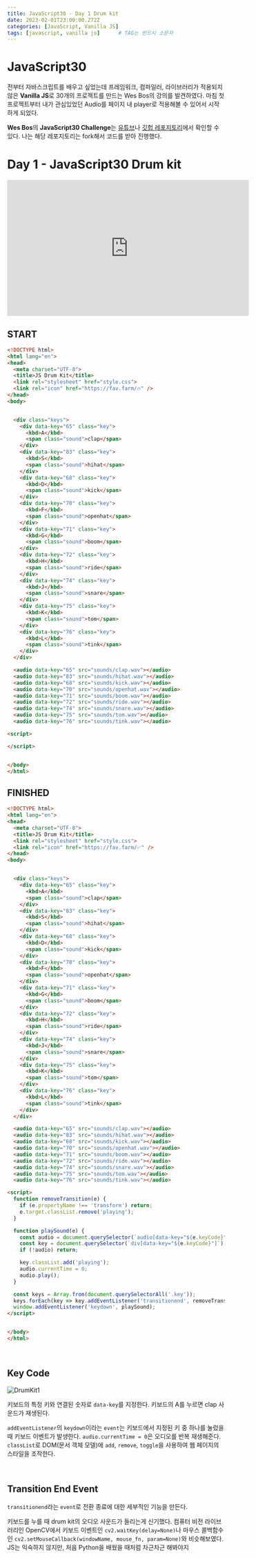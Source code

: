 ```yaml
---
title: JavaScript30 - Day 1 Drum kit
date: 2023-02-01T23:00:00.272Z
categories: [JavaScript, Vanilla JS]
tags: [javascript, vanilla js]		# TAG는 반드시 소문자
---
```


# JavaScript30
전부터 자바스크립트를 배우고 싶었는데 프레임워크, 컴파일러, 라이브러리가 적용되지 않은 **Vanilla JS**로 30개의 프로젝트를 만드는 Wes Bos의 강의를 발견하였다. 마침 첫 프로젝트부터 내가 관심있었던 Audio를 페이지 내 player로 적용해볼 수 있어서 시작하게 되었다.

**Wes Bos**의 **JavaScript30 Challenge**는 [유튜브](https://www.youtube.com/watch?v=VuN8qwZoego&list=PLu8EoSxDXHP6CGK4YVJhL_VWetA865GOH&index=1)나 [깃헙 레포지토리](https://github.com/wesbos/JavaScript30)에서 확인할 수 있다. 나는 해당 레포지토리는 fork해서 코드를 받아 진행했다.

# Day 1 - JavaScript30 Drum kit
<iframe width="560" height="315" src="https://www.youtube.com/embed/VuN8qwZoego" title="YouTube video player" frameborder="0" allow="accelerometer; autoplay; clipboard-write; encrypted-media; gyroscope; picture-in-picture; web-share" allowfullscreen></iframe>


## START

```html
<!DOCTYPE html>
<html lang="en">
<head>
  <meta charset="UTF-8">
  <title>JS Drum Kit</title>
  <link rel="stylesheet" href="style.css">
  <link rel="icon" href="https://fav.farm/🔥" />
</head>
<body>


  <div class="keys">
    <div data-key="65" class="key">
      <kbd>A</kbd>
      <span class="sound">clap</span>
    </div>
    <div data-key="83" class="key">
      <kbd>S</kbd>
      <span class="sound">hihat</span>
    </div>
    <div data-key="68" class="key">
      <kbd>D</kbd>
      <span class="sound">kick</span>
    </div>
    <div data-key="70" class="key">
      <kbd>F</kbd>
      <span class="sound">openhat</span>
    </div>
    <div data-key="71" class="key">
      <kbd>G</kbd>
      <span class="sound">boom</span>
    </div>
    <div data-key="72" class="key">
      <kbd>H</kbd>
      <span class="sound">ride</span>
    </div>
    <div data-key="74" class="key">
      <kbd>J</kbd>
      <span class="sound">snare</span>
    </div>
    <div data-key="75" class="key">
      <kbd>K</kbd>
      <span class="sound">tom</span>
    </div>
    <div data-key="76" class="key">
      <kbd>L</kbd>
      <span class="sound">tink</span>
    </div>
  </div>

  <audio data-key="65" src="sounds/clap.wav"></audio>
  <audio data-key="83" src="sounds/hihat.wav"></audio>
  <audio data-key="68" src="sounds/kick.wav"></audio>
  <audio data-key="70" src="sounds/openhat.wav"></audio>
  <audio data-key="71" src="sounds/boom.wav"></audio>
  <audio data-key="72" src="sounds/ride.wav"></audio>
  <audio data-key="74" src="sounds/snare.wav"></audio>
  <audio data-key="75" src="sounds/tom.wav"></audio>
  <audio data-key="76" src="sounds/tink.wav"></audio>

<script>

</script>


</body>
</html>
```

## FINISHED
```html
<!DOCTYPE html>
<html lang="en">
<head>
  <meta charset="UTF-8">
  <title>JS Drum Kit</title>
  <link rel="stylesheet" href="style.css">
  <link rel="icon" href="https://fav.farm/✅" />
</head>
<body>


  <div class="keys">
    <div data-key="65" class="key">
      <kbd>A</kbd>
      <span class="sound">clap</span>
    </div>
    <div data-key="83" class="key">
      <kbd>S</kbd>
      <span class="sound">hihat</span>
    </div>
    <div data-key="68" class="key">
      <kbd>D</kbd>
      <span class="sound">kick</span>
    </div>
    <div data-key="70" class="key">
      <kbd>F</kbd>
      <span class="sound">openhat</span>
    </div>
    <div data-key="71" class="key">
      <kbd>G</kbd>
      <span class="sound">boom</span>
    </div>
    <div data-key="72" class="key">
      <kbd>H</kbd>
      <span class="sound">ride</span>
    </div>
    <div data-key="74" class="key">
      <kbd>J</kbd>
      <span class="sound">snare</span>
    </div>
    <div data-key="75" class="key">
      <kbd>K</kbd>
      <span class="sound">tom</span>
    </div>
    <div data-key="76" class="key">
      <kbd>L</kbd>
      <span class="sound">tink</span>
    </div>
  </div>

  <audio data-key="65" src="sounds/clap.wav"></audio>
  <audio data-key="83" src="sounds/hihat.wav"></audio>
  <audio data-key="68" src="sounds/kick.wav"></audio>
  <audio data-key="70" src="sounds/openhat.wav"></audio>
  <audio data-key="71" src="sounds/boom.wav"></audio>
  <audio data-key="72" src="sounds/ride.wav"></audio>
  <audio data-key="74" src="sounds/snare.wav"></audio>
  <audio data-key="75" src="sounds/tom.wav"></audio>
  <audio data-key="76" src="sounds/tink.wav"></audio>

<script>
  function removeTransition(e) {
    if (e.propertyName !== 'transform') return;
    e.target.classList.remove('playing');
  }

  function playSound(e) {
    const audio = document.querySelector(`audio[data-key="${e.keyCode}"]`);
    const key = document.querySelector(`div[data-key="${e.keyCode}"]`);
    if (!audio) return;

    key.classList.add('playing');
    audio.currentTime = 0;
    audio.play();
  }

  const keys = Array.from(document.querySelectorAll('.key'));
  keys.forEach(key => key.addEventListener('transitionend', removeTransition));
  window.addEventListener('keydown', playSound);
</script>


</body>
</html>
```

<br>


## Key Code
![DrumKit1](/assets/img/to/DrumKit1.png)

키보드의 특정 키와 연결된 숫자로 `data-key`를  지정한다. 키보드의 A를 누르면 clap 사운드가 재생된다.

`addEventListener`의 `keydown`이라는 `event`는 키보드에서 지정된 키 중 하나를 눌렀을 때 키보드 이벤트가 발생한다. `audio.currentTime = 0`은 오디오를 반복 재생해준다. `classList`로 DOM(문서 객체 모델)에 `add`, `remove`, `toggle`을 사용하여 웹 페이지의 스타일을 조작한다.

<br>

## Transition End Event

`transitionend`라는 `event`로 전환 종료에 대한 세부적인 기능을 만든다.

키보드를 누를 때 drum kit의 오디오 사운드가 들리는게 신기했다. 컴퓨터 비전 라이브러리인 OpenCV에서 키보드 이벤트인 `cv2.waitKey(delay=None)`나 마우스 콜백함수인 `cv2.setMouseCallback(windowName, mouse_fn, param=None)`와 비슷해보였다. JS는 익숙하지 않지만, 처음 Python을 배웠을 때처럼 차근차근 해봐야지